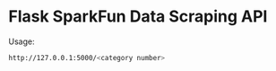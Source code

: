 # Flask SparkFun Data Scraping API
 
Usage:
  ```sh
  http://127.0.0.1:5000/<category number>
  ```
